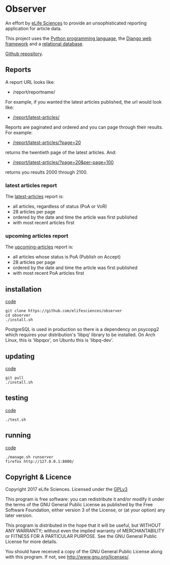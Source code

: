 # Observer
 
An effort by [eLife Sciences](http://elifesciences.org) to provide an 
unsophisticated reporting application for article data.

This project uses the [Python programming language](https://www.python.org/),
the [Django web framework](https://www.djangoproject.com/) and a
[relational database](https://en.wikipedia.org/wiki/Relational_database_management_system).

[Github repository](https://github.com/elifesciences/observer/).

## Reports

A report URL looks like:

* /report/reportname/

For example, if you wanted the latest articles published, the url would look like:

* [/report/latest-articles/](https://observer.elifesciences.org/report/latest-articles/)

Reports are paginated and ordered and you can page through their results. For example:

* [/report/latest-articles/?page=20](https://observer.elifesciences.org/report/latest-articles/?page=20)
    
returns the twentieth page of the latest articles. And:

* [/report/latest-articles/?page=20&per-page=100](https://observer.elifesciences.org/report/latest-articles/?page=20&per-page=100)

returns you results 2000 through 2100.

### latest articles report

The [latest-articles](https://observer.elifesciences.org/report/latest-articles/) report is:

* all articles, regardless of status (PoA or VoR)
* 28 articles per page
* ordered by the date and time the article was first published
* with most recent articles first

### upcoming articles report

The [upcoming-articles](https://observer.elifesciences.org/report/upcoming-articles/) report is:

* all articles whose status is PoA (Publish on Accept)
* 28 articles per page
* ordered by the date and time the article was first published
* with most recent PoA articles first

## installation

[code](https://github.com/elifesciences/observer/blob/master/install.sh)  

    git clone https://github.com/elifesciences/observer
    cd observer
    ./install.sh

PostgreSQL is used in production so there is a dependency on psycopg2 which 
requires your distribution's 'libpq' library to be installed. On Arch Linux, 
this is 'libpqxx', on Ubuntu this is 'libpq-dev'.

## updating

[code](https://github.com/elifesciences/observer/blob/master/install.sh)  

    git pull
    ./install.sh

## testing 

[code](https://github.com/elifesciences/observer/blob/master/src/observer/tests/)  

    ./test.sh

## running

[code](https://github.com/elifesciences/observer/blob/master/manage.sh)

    ./manage.sh runserver
    firefox http://127.0.0.1:8000/

## Copyright & Licence

Copyright 2017 eLife Sciences. Licensed under the [GPLv3](LICENCE.txt)

This program is free software: you can redistribute it and/or modify
it under the terms of the GNU General Public License as published by
the Free Software Foundation, either version 3 of the License, or
(at your option) any later version.

This program is distributed in the hope that it will be useful,
but WITHOUT ANY WARRANTY; without even the implied warranty of
MERCHANTABILITY or FITNESS FOR A PARTICULAR PURPOSE.  See the
GNU General Public License for more details.

You should have received a copy of the GNU General Public License
along with this program.  If not, see <http://www.gnu.org/licenses/>.

